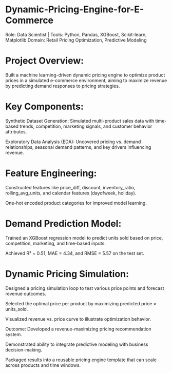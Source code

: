 # Dynamic-Pricing-Engine-for-E-Commerce
Role: Data Scientist | Tools: Python, Pandas, XGBoost, Scikit-learn, Matplotlib
Domain: Retail Pricing Optimization, Predictive Modeling

# Project Overview:
Built a machine learning-driven dynamic pricing engine to optimize product prices in a simulated e-commerce environment, aiming to maximize revenue by predicting demand responses to pricing strategies.

# Key Components:
Synthetic Dataset Generation: Simulated multi-product sales data with time-based trends, competition, marketing signals, and customer behavior attributes.

Exploratory Data Analysis (EDA): Uncovered pricing vs. demand relationships, seasonal demand patterns, and key drivers influencing revenue.

# Feature Engineering:

Constructed features like price_diff, discount, inventory_ratio, rolling_avg_units, and calendar features (dayofweek, holiday).

One-hot encoded product categories for improved model learning.

# Demand Prediction Model:

Trained an XGBoost regression model to predict units sold based on price, competition, marketing, and time-based inputs.

Achieved R² = 0.51, MAE = 4.34, and RMSE = 5.57 on the test set.

# Dynamic Pricing Simulation:

Designed a pricing simulation loop to test various price points and forecast revenue outcomes.

Selected the optimal price per product by maximizing predicted price × units_sold.

Visualized revenue vs. price curve to illustrate optimization behavior.

Outcome:
Developed a revenue-maximizing pricing recommendation system.

Demonstrated ability to integrate predictive modeling with business decision-making.

Packaged results into a reusable pricing engine template that can scale across products and time windows.
